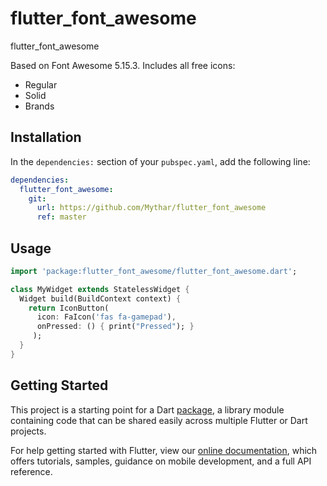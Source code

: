 # flutter_font_awesome

flutter_font_awesome

Based on Font Awesome 5.15.3. Includes all free icons:

  * Regular
  * Solid
  * Brands

## Installation

In the `dependencies:` section of your `pubspec.yaml`, add the following line:

```yaml
dependencies:
  flutter_font_awesome:
    git:
      url: https://github.com/Mythar/flutter_font_awesome
      ref: master
```

## Usage

```dart
import 'package:flutter_font_awesome/flutter_font_awesome.dart';

class MyWidget extends StatelessWidget {
  Widget build(BuildContext context) {
    return IconButton(
      icon: FaIcon('fas fa-gamepad'),
      onPressed: () { print("Pressed"); }
     );
  }
}
```


## Getting Started

This project is a starting point for a Dart
[package](https://flutter.dev/developing-packages/),
a library module containing code that can be shared easily across
multiple Flutter or Dart projects.

For help getting started with Flutter, view our 
[online documentation](https://flutter.dev/docs), which offers tutorials, 
samples, guidance on mobile development, and a full API reference.
